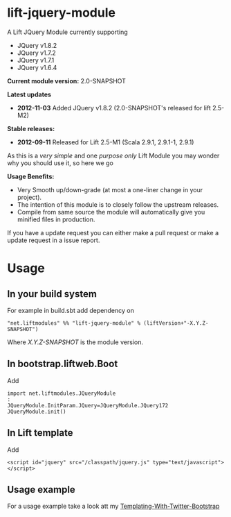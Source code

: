lift-jquery-module
==================

A Lift JQuery Module currently supporting 


- JQuery v1.8.2
- JQuery v1.7.2
- JQuery v1.7.1
- JQuery v1.6.4

**Current module version:** 2.0-SNAPSHOT

**Latest updates** 
- **2012-11-03** Added JQuery v1.8.2 (2.0-SNAPSHOT's released for lift 2.5-M2)

**Stable releases:** 
- **2012-09-11** Released for Lift 2.5-M1 (Scala 2.9.1, 2.9.1-1, 2.9.1)

As this is a *very simple* and one *purpose only* Lift Module you may wonder why you should use it, so here we go 

**Usage Benefits:** 
- Very Smooth up/down-grade (at most a one-liner change in your project). 
- The intention of this module is to closely follow the upstream releases.
- Compile from same source the module will automatically give you minified files in production.
 
If you have a update request you can either make a pull request or make a update request in a issue report. 

Usage
=====

In your build system
--------------------

For example in build.sbt add dependency on 

    "net.liftmodules" %% "lift-jquery-module" % (liftVersion+"-X.Y.Z-SNAPSHOT")

Where *X.Y.Z-SNAPSHOT* is the module version.

In bootstrap.liftweb.Boot
-------------------------  

Add

    import net.liftmodules.JQueryModule
    :
    JQueryModule.InitParam.JQuery=JQueryModule.JQuery172
    JQueryModule.init()


In Lift template
----------------

Add 

    <script id="jquery" src="/classpath/jquery.js" type="text/javascript"></script>

Usage example
-------------

For a usage example take a look att my [Templating-With-Twitter-Bootstrap](https://github.com/karma4u101/Templating-With-Twitter-Bootstrap)
